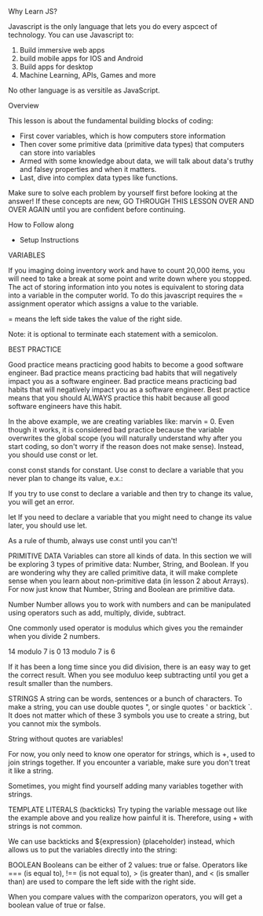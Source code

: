 Why Learn JS?

Javascript is the only language that lets you do every aspcect of technology. You can use Javascript to:

1. Build immersive web apps
2. build mobile apps for IOS and Android
3. Build apps for desktop
4. Machine Learning, APIs, Games and more

No other language is as versitile as JavaScript.


Overview

This lesson is about the fundamental building blocks of coding:

- First cover variables, which is how computers store information
- Then cover some primitive data (primitive data types) that computers can store into variables
- Armed with some knowledge about data, we will talk about data's truthy and falsey properties and when it matters.
- Last, dive into complex data types like functions.

Make sure to solve each problem by yourself first before looking at the answer! If these concepts are new, GO THROUGH THIS LESSON OVER AND OVER AGAIN until you are confident before continuing.


How to Follow along
- Setup Instructions


VARIABLES

If you imaging doing inventory work and have to count 20,000 items, you will need to take a break at some point and write down where you stopped. The act of storing information into you notes is equivalent to storing data into a variable in the computer world. To do this javascript requires the = assignment operator which assigns a value to the variable.

= means the left side takes the value of the right side.

Note: it is optional to terminate each statement with a semicolon. 


BEST PRACTICE

Good practice means practicing good habits to become a good software engineer. Bad practice means practicing bad habits that will negatively impact you as a software engineer. Bad practice means practicing bad habits that will negatively impact you as a software engineer. Best practice means that you should ALWAYS practice this habit because all good software engineers have this habit.

In the above example, we are creating variables like: marvin = 0. Even though it works, it is considered bad practice because the variable overwrites the global scope (you will naturally understand why after you start coding, so don't worry if the reason does not make sense). Instead, you should use const or let.

const
const stands for constant. Use const to declare a variable that you never plan to change its value, e.x.:

If you try to use const to declare a variable and then try to change its value, you will get an error.

let
If you need to declare a variable that you might need to change its value later, you should use let.

As a rule of thumb, always use const until you can't!





PRIMITIVE DATA
Variables can store all kinds of data. In this section we will be exploring 3 types of primitive data: Number, String, and Boolean. If you are wondering why they are called primitive data, it will make complete sense when you learn about non-primitive data (in lesson 2 about Arrays). For now just know that Number, String and Boolean are primitive data.

Number
Number allows you to work with numbers and can be manipulated using operators such as add, multiply, divide, subtract.

One commonly used operator is modulus which gives you the remainder when you divide 2 numbers.

14 modulo 7 is 0
13 modulo 7 is 6

If it has been a long time since you did division, there is an easy way to get the correct result. When you see moduluo keep subtracting until you get a result smaller than the numbers.


STRINGS
A string can be words, sentences or a bunch of characters. To make a string, you can use double quotes ", or single quotes ' or backtick `. It does not matter which of these 3 symbols you use to create a string, but you cannot mix the symbols.

String without quotes are variables!

For now, you only need to know one operator for strings, which is +, used to join strings together. If you encounter a variable, make sure you don't treat it like a string.

Sometimes, you might find yourself adding many variables together with strings.


TEMPLATE LITERALS (backticks)
Try typing the variable message out like the example above and you realize how painful it is. Therefore, using + with strings is not common.

We can use backticks and ${expression} (placeholder) instead, which allows us to put the variables directly into the string:



BOOLEAN
Booleans can be either of 2 values: true or false. Operators like === (is equal to), !== (is not equal to), > (is greater than), and < (is smaller than) are used to compare the left side with the right side.

When you compare values with the comparizon operators, you will get a boolean value of true or false.


